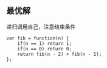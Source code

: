 ## 最优解

递归调用自己，注意结束条件

```
var fib = function(n) {
    if(n == 1) return 1;
    if(n == 0) return 0;
    return fib(n - 2) + fib(n - 1);
};
```

